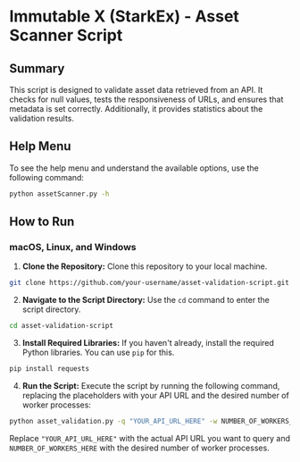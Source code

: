 # Immutable X (StarkEx) - Asset Scanner Script

## Summary

This script is designed to validate asset data retrieved from an API. It checks for null values, tests the responsiveness of URLs, and ensures that metadata is set correctly. Additionally, it provides statistics about the validation results.

## Help Menu

To see the help menu and understand the available options, use the following command:

```bash
python assetScanner.py -h
```

## How to Run

### macOS, Linux, and Windows

1. **Clone the Repository:** Clone this repository to your local machine.

```bash
git clone https://github.com/your-username/asset-validation-script.git
```

2. **Navigate to the Script Directory:** Use the `cd` command to enter the script directory.

```bash
cd asset-validation-script
```

3. **Install Required Libraries:** If you haven't already, install the required Python libraries. You can use `pip` for this.

```bash
pip install requests
```

4. **Run the Script:** Execute the script by running the following command, replacing the placeholders with your API URL and the desired number of worker processes:

```bash
python asset_validation.py -q "YOUR_API_URL_HERE" -w NUMBER_OF_WORKERS_HERE
```

Replace `"YOUR_API_URL_HERE"` with the actual API URL you want to query and `NUMBER_OF_WORKERS_HERE` with the desired number of worker processes.